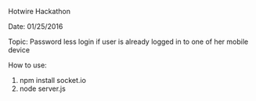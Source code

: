 Hotwire Hackathon

Date: 01/25/2016

Topic: Password less login if user is already logged in to one of her mobile device

How to use:
1) npm install socket.io
2) node server.js
